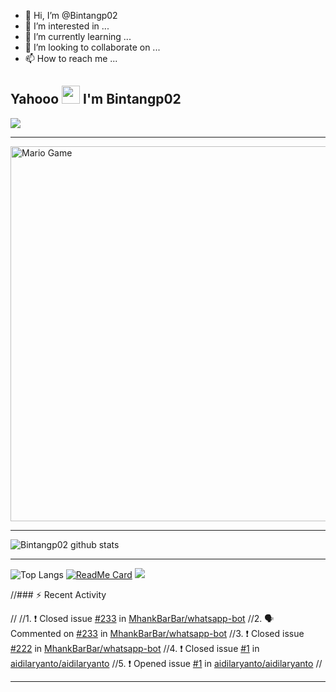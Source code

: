 - 👋 Hi, I’m @Bintangp02
- 👀 I’m interested in ...
- 🌱 I’m currently learning ...
- 💞️ I’m looking to collaborate on ...
- 📫 How to reach me ...

## Yahooo <img src="https://github.com/TheDudeThatCode/TheDudeThatCode/blob/master/Assets/Hi.gif" width="29px"> I'm Bintangp02
<img align="center" height="auto" src="https://avatars.githubusercontent.com/u/55822959?s=460&u=98e06e04babbf38abadbcef21413060992a40d71&v=4"/>

___

<img src="https://github.com/TheDudeThatCode/TheDudeThatCode/blob/master/Assets/Mario_Gameplay.gif" alt="Mario Game" width="600" />

___

![Bintangp02 github stats](https://github-readme-stats.vercel.app/api?username=Bintangp02&show_icons=true&theme=buefy&show_owner=true)
___

![Top Langs](https://github-readme-stats.vercel.app/api/top-langs/?username=mhankbarbar&theme=buefy)
[![ReadMe Card](https://github-readme-stats.vercel.app/api/pin/?username=mhankbarbar&repo=termux-wabot&theme=buefy)](https://github.com/mhankbarbar/termux-wabot)
![](https://github-profile-trophy.vercel.app/?username=MhankBarBar&row=2&column=3)

//### :zap: Recent Activity

//<!--START_SECTION:activity-->
//1. ❗️ Closed issue [#233](https://github.com/MhankBarBar/whatsapp-bot/issues/233) in [MhankBarBar/whatsapp-bot](https://github.com/MhankBarBar/whatsapp-bot)
//2. 🗣 Commented on [#233](https://github.com/MhankBarBar/whatsapp-bot/issues/233) in [MhankBarBar/whatsapp-bot](https://github.com/MhankBarBar/whatsapp-bot)
//3. ❗️ Closed issue [#222](https://github.com/MhankBarBar/whatsapp-bot/issues/222) in [MhankBarBar/whatsapp-bot](https://github.com/MhankBarBar/whatsapp-bot)
//4. ❗️ Closed issue [#1](https://github.com/aidilaryanto/aidilaryanto/issues/1) in [aidilaryanto/aidilaryanto](https://github.com/aidilaryanto/aidilaryanto)
//5. ❗️ Opened issue [#1](https://github.com/aidilaryanto/aidilaryanto/issues/1) in [aidilaryanto/aidilaryanto](https://github.com/aidilaryanto/aidilaryanto)
//<!--END_SECTION:activity-->

---
